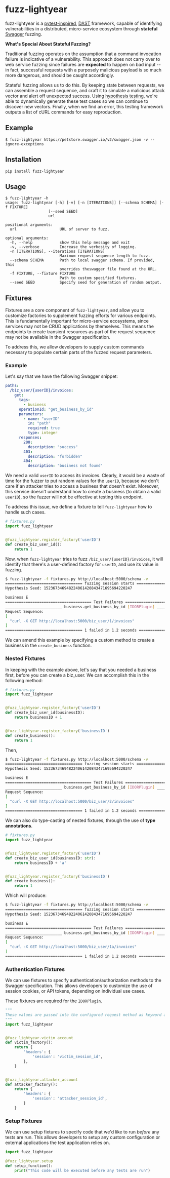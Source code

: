 # fuzz-lightyear

fuzz-lightyear is a [pytest-inspired](https://docs.pytest.org/en/latest/),
[DAST](https://en.wikipedia.org/wiki/Dynamic_Application_Security_Testing) framework,
capable of identifying vulnerabilities in a distributed, micro-service ecosystem through
**stateful** [Swagger](https://swagger.io/) fuzzing.

**What's Special About Stateful Fuzzing?**

Traditional fuzzing operates on the assumption that a command invocation failure is
indicative of a vulnerability. This approach does not carry over to web service fuzzing
since failures are **expected** to happen on bad input -- in fact, successful requests
with a purposely malicious payload is so much more dangerous, and should be caught
accordingly.

Stateful fuzzing allows us to do this. By keeping state between requests, we can assemble
a request sequence, and craft it to simulate a malicious attack vector and alert off
unexpected success. Using [hypothesis testing](https://hypothesis.readthedocs.io/en/latest/),
we're able to dynamically generate these test cases so we can continue to discover new
vectors. Finally, when we find an error, this testing framework outputs a list of cURL
commands for easy reproduction.

## Example

```
$ fuzz-lightyear https://petstore.swagger.io/v2/swagger.json -v --ignore-exceptions
```

## Installation

```
pip install fuzz-lightyear
```

## Usage

```
$ fuzz-lightyear -h
usage: fuzz-lightyear [-h] [-v] [-n [ITERATIONS]] [--schema SCHEMA] [-f FIXTURE]
                   [--seed SEED]
                   url

positional arguments:
  url                   URL of server to fuzz.

optional arguments:
  -h, --help            show this help message and exit
  -v, --verbose         Increase the verbosity of logging.
  -n [ITERATIONS], --iterations [ITERATIONS]
                        Maximum request sequence length to fuzz.
  --schema SCHEMA       Path to local swagger schema. If provided, this
                        overrides theswagger file found at the URL.
  -f FIXTURE, --fixture FIXTURE
                        Path to custom specified fixtures.
  --seed SEED           Specify seed for generation of random output.
```

## Fixtures

Fixtures are a core component of `fuzz-lightyear`, and allow you to customize factories to
supplement fuzzing efforts for various endpoints. This is fundamentally important for
micro-service ecosystems, since services may not be CRUD applications by themselves.
This means the endpoints to create transient resources as part of the request sequence may
not be available in the Swagger specification.

To address this, we allow developers to supply custom commands necessary to populate
certain parts of the fuzzed request parameters.

### Example

Let's say that we have the following Swagger snippet:

```yaml
paths:
  /biz_user/{userID}/invoices:
    get:
      tags:
        - business
      operationId: "get_business_by_id"
      parameters:
        - name: "userID"
          in: "path"
          required: true
          type: integer
      responses:
        200:
          description: "success"
        403:
          description: "forbidden"
        404:
          description: "business not found"
```

We need a valid `userID` to access its invoices. Clearly, it would be a waste of time
for the fuzzer to put random values for the `userID`, because we don't care if an
attacker tries to access a business that doesn't exist. Moreover, this service
doesn't understand how to create a business (to obtain a valid `userID`), so the fuzzer
will not be effective at testing this endpoint.

To address this issue, we define a fixture to tell `fuzz-lightyear` how to handle such
cases.

```python
# fixtures.py
import fuzz_lightyear


@fuzz_lightyear.register_factory('userID')
def create_biz_user_id():
    return 1
```

Now, when `fuzz-lightyear` tries to fuzz `/biz_user/{userID}/invoices`, it will
identify that there's a user-defined factory for `userID`, and use its value in
fuzzing.

```bash
$ fuzz-lightyear -f fixtures.py http://localhost:5000/schema -v
================================== fuzzing session starts ==================================
Hypothesis Seed: 152367346948224061420843471695694220247

business E
====================================== Test Failures =======================================
_________________________ business.get_business_by_id [IDORPlugin] _________________________
Request Sequence:
[
  "curl -X GET http://localhost:5000/biz_user/1/invoices"
]
================================== 1 failed in 1.2 seconds =================================
```

We can amend this example by specifying a custom method to create a business in the
`create_business` function.

### Nested Fixtures

In keeping with the example above, let's say that you needed a business first, before you
can create a biz_user. We can accomplish this in the following method:

```python
# fixtures.py
import fuzz_lightyear


@fuzz_lightyear.register_factory('userID')
def create_biz_user_id(businessID):
    return businessID + 1


@fuzz_lightyear.register_factory('businessID')
def create_business():
    return 1
```

Then,

```bash
$ fuzz-lightyear -f fixtures.py http://localhost:5000/schema -v
================================== fuzzing session starts ==================================
Hypothesis Seed: 152367346948224061420843471695694220247

business E
====================================== Test Failures =======================================
_________________________ business.get_business_by_id [IDORPlugin] _________________________
Request Sequence:
[
  "curl -X GET http://localhost:5000/biz_user/2/invoices"
]
================================== 1 failed in 1.2 seconds =================================
```

We can also do type-casting of nested fixtures, through the use of **type annotations**.

```python
# fixtures.py
import fuzz_lightyear


@fuzz_lightyear.register_factory('userID')
def create_biz_user_id(businessID: str):
    return businessID + 'a'


@fuzz_lightyear.register_factory('businessID')
def create_business():
    return 1
```

Which will produce:

```bash
$ fuzz-lightyear -f fixtures.py http://localhost:5000/schema -v
================================== fuzzing session starts ==================================
Hypothesis Seed: 152367346948224061420843471695694220247

business E
====================================== Test Failures =======================================
_________________________ business.get_business_by_id [IDORPlugin] _________________________
Request Sequence:
[
  "curl -X GET http://localhost:5000/biz_user/1a/invoices"
]
================================== 1 failed in 1.2 seconds =================================
```

### Authentication Fixtures

We can use fixtures to specify authentication/authorization methods to the Swagger
specification. This allows developers to customize the use of session cookies, or API
tokens, depending on individual use cases.

These fixtures are required for the `IDORPlugin`.

```python
"""
These values are passed into the configured request method as keyword arguments.
"""
import fuzz_lightyear


@fuzz_lightyear.victim_account
def victim_factory():
    return {
        'headers': {
            'session': 'victim_session_id',
        },
    }


@fuzz_lightyear.attacker_account
def attacker_factory():
    return {
        'headers': {
            'session': 'attacker_session_id',
        }
    }
```

### Setup Fixtures

We can use setup fixtures to specify code that we'd like to run _before_ any
tests are run. This allows developers to setup any custom configuration or
external applications the test application relies on.

```python
import fuzz_lightyear

@fuzz_lightyear.setup
def setup_function():
    print("This code will be executed before any tests are run")
```
